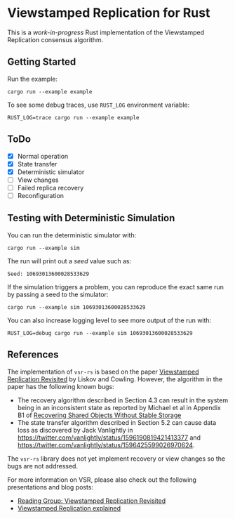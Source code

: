 # Viewstamped Replication for Rust

This is a _work-in-progress_ Rust implementation of the Viewstamped Replication consensus algorithm.

## Getting Started

Run the example:

```console
cargo run --example example
```

To see some debug traces, use `RUST_LOG` environment variable:

```console
RUST_LOG=trace cargo run --example example
```

## ToDo

* [x] Normal operation
* [x] State transfer
* [x] Deterministic simulator
* [ ] View changes 
* [ ] Failed replica recovery
* [ ] Reconfiguration

## Testing with Deterministic Simulation

You can run the deterministic simulator with:

```console
cargo run --example sim
```

The run will print out a *seed* value such as:

```console
Seed: 10693013600028533629
```

If the simulation triggers a problem, you can reproduce the exact same run by passing a seed to the simulator:

```console
cargo run --example sim 10693013600028533629
```

You can also increase logging level to see more output of the run with:

```console
RUST_LOG=debug cargo run --example sim 10693013600028533629
```

## References

The implementation of `vsr-rs` is based on the paper [Viewstamped Replication Revisited](https://pmg.csail.mit.edu/papers/vr-revisited.pdf) by Liskov and Cowling.
However, the algorithm in the paper has the following known bugs:

* The recovery algorithm described in Section 4.3 can result in the system being in an inconsistent state as reported by Michael et al in Appendix B1 of [Recovering Shared Objects Without Stable Storage](https://drkp.net/papers/recovery-tr17.pdf)
* The state transfer algorithm described in Section 5.2 can cause data loss as discovered by Jack Vanlightly in https://twitter.com/vanlightly/status/1596190819421413377 and https://twitter.com/vanlightly/status/1596425599026970624.

The `vsr-rs` library does not yet implement recovery or view changes so the bugs are not addressed.

For more information on VSR, please also check out the following presentations and blog posts:

* [Reading Group: Viewstamped Replication Revisited](http://charap.co/reading-group-viewstamped-replication-revisited/)
* [Viewstamped Replication explained](https://blog.brunobonacci.com/2018/07/15/viewstamped-replication-explained/)
